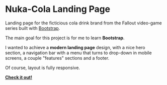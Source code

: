 # Nuka-Cola Landing Page
Landing page for the ficticious cola drink brand from the Fallout video-game series built with [Bootstrap](https://getbootstrap.com/).

The main goal for this project is for me to learn **Bootstrap**.

I wanted to achieve a **modern landing page** design, with a nice hero section, a navigation bar with a menu that turns to drop-down in mobile screens, a couple "features" sections and a footer.

Of course, layout is fully responsive.

**[Check it out!](https://nachito-schon.github.io/nuka-cola-landing-page/)**
